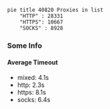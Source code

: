 
```mermaid
pie title 40820 Proxies in list
    "HTTP" : 28331
    "HTTPS": 10667
    "SOCKS" : 8928
```

### Some Info
#### Average Timeout

- mixed: 4.1s
- http: 2.3s
- https: 8.1s
- socks: 6.4s